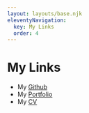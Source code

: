 ```yaml
---
layout: layouts/base.njk
eleventyNavigation:
  key: My Links
  order: 4
---
```


# My Links

- My [Github](https://github.com/dawlishwarren)
- My [Portfolio](https://portfolio-dawlishwarren.vercel.app/)
- My [CV](https://docs.google.com/document/d/1Omfi4afRCgX-qENdIJm3RRpqHIJ-yTgIK0bCb7KBPy0/edit#heading=h.bmn3f23v6w0y)
